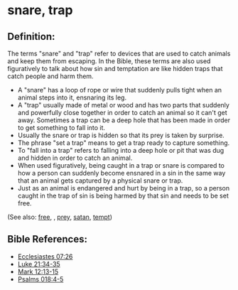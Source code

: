 # snare, trap #

## Definition: ##

The terms "snare" and "trap" refer to devices that are used to catch animals and keep them from escaping. In the Bible, these terms are also used figuratively to talk about how sin and temptation are like hidden traps that catch people and harm them.

* A "snare" has a loop of rope or wire that suddenly pulls tight when an animal steps into it, ensnaring its leg.
* A "trap" usually made of metal or wood and has two parts that suddenly and powerfully close together in order to catch an animal so it can't get away. Sometimes a trap can be a deep hole that has been made in order to get something to fall into it.
* Usually the snare or trap is hidden so that its prey is taken by surprise. 
* The phrase "set a trap" means to get a trap ready to capture something.
* To "fall into a trap" refers to falling into a deep hole or pit that was dug and hidden in order to catch an animal.
* When used figuratively, being caught in a trap or snare is compared to how a person can suddenly become ensnared in a sin in the same way that an animal gets captured by a physical snare or trap.
* Just as an animal is endangered and hurt by being in a trap, so a person caught in the trap of sin is being harmed by that sin and needs to be set free.

(See also: [free](../kt/free.md), , [prey](../other/prey.md), [satan](../kt/satan.md), [tempt](../kt/tempt.md))

## Bible References: ##

* [Ecclesiastes 07:26](https://door43.org/en/bible/notes/ecc/07/26)
* [Luke 21:34-35](https://door43.org/en/bible/notes/luk/21/34)
* [Mark 12:13-15](https://door43.org/en/bible/notes/mrk/12/13)
* [Psalms 018:4-5](https://door43.org/en/bible/notes/psa/018/004)

